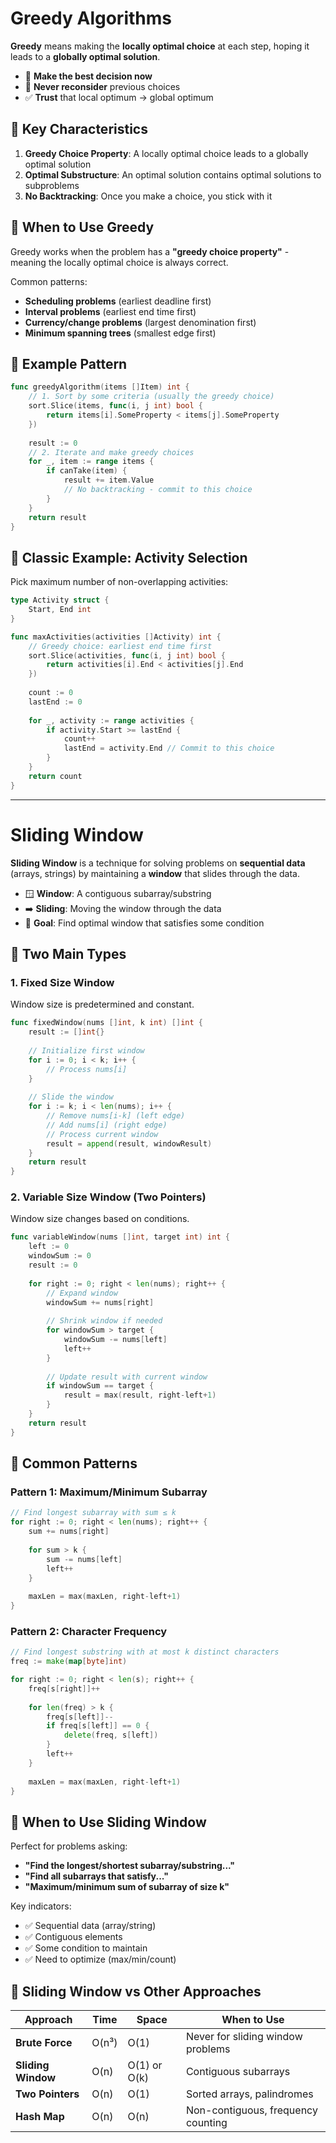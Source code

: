 # Greedy Algorithms

**Greedy** means making the **locally optimal choice** at each step, hoping it leads to a **globally optimal solution**.

* 🎯 **Make the best decision now**
* 🚫 **Never reconsider** previous choices
* ✅ **Trust** that local optimum → global optimum

## 🔑 Key Characteristics

1. **Greedy Choice Property**: A locally optimal choice leads to a globally optimal solution
2. **Optimal Substructure**: An optimal solution contains optimal solutions to subproblems
3. **No Backtracking**: Once you make a choice, you stick with it

## 🧠 When to Use Greedy

Greedy works when the problem has a **"greedy choice property"** - meaning the locally optimal choice is always correct.

Common patterns:
* **Scheduling problems** (earliest deadline first)
* **Interval problems** (earliest end time first)
* **Currency/change problems** (largest denomination first)
* **Minimum spanning trees** (smallest edge first)

## 📝 Example Pattern

```go
func greedyAlgorithm(items []Item) int {
    // 1. Sort by some criteria (usually the greedy choice)
    sort.Slice(items, func(i, j int) bool {
        return items[i].SomeProperty < items[j].SomeProperty
    })
    
    result := 0
    // 2. Iterate and make greedy choices
    for _, item := range items {
        if canTake(item) {
            result += item.Value
            // No backtracking - commit to this choice
        }
    }
    return result
}
```

## 🎯 Classic Example: Activity Selection

Pick maximum number of non-overlapping activities:

```go
type Activity struct {
    Start, End int
}

func maxActivities(activities []Activity) int {
    // Greedy choice: earliest end time first
    sort.Slice(activities, func(i, j int) bool {
        return activities[i].End < activities[j].End
    })
    
    count := 0
    lastEnd := 0
    
    for _, activity := range activities {
        if activity.Start >= lastEnd {
            count++
            lastEnd = activity.End // Commit to this choice
        }
    }
    return count
}
```

---

# Sliding Window

**Sliding Window** is a technique for solving problems on **sequential data** (arrays, strings) by maintaining a **window** that slides through the data.

* 🪟 **Window**: A contiguous subarray/substring
* ➡️ **Sliding**: Moving the window through the data
* 🎯 **Goal**: Find optimal window that satisfies some condition

## 🔄 Two Main Types

### 1. **Fixed Size Window**
Window size is predetermined and constant.

```go
func fixedWindow(nums []int, k int) []int {
    result := []int{}
    
    // Initialize first window
    for i := 0; i < k; i++ {
        // Process nums[i]
    }
    
    // Slide the window
    for i := k; i < len(nums); i++ {
        // Remove nums[i-k] (left edge)
        // Add nums[i] (right edge)
        // Process current window
        result = append(result, windowResult)
    }
    return result
}
```

### 2. **Variable Size Window** (Two Pointers)
Window size changes based on conditions.

```go
func variableWindow(nums []int, target int) int {
    left := 0
    windowSum := 0
    result := 0
    
    for right := 0; right < len(nums); right++ {
        // Expand window
        windowSum += nums[right]
        
        // Shrink window if needed
        for windowSum > target {
            windowSum -= nums[left]
            left++
        }
        
        // Update result with current window
        if windowSum == target {
            result = max(result, right-left+1)
        }
    }
    return result
}
```

## 🎯 Common Patterns

### Pattern 1: **Maximum/Minimum Subarray**
```go
// Find longest subarray with sum ≤ k
for right := 0; right < len(nums); right++ {
    sum += nums[right]
    
    for sum > k {
        sum -= nums[left]
        left++
    }
    
    maxLen = max(maxLen, right-left+1)
}
```

### Pattern 2: **Character Frequency**
```go
// Find longest substring with at most k distinct characters
freq := make(map[byte]int)

for right := 0; right < len(s); right++ {
    freq[s[right]]++
    
    for len(freq) > k {
        freq[s[left]]--
        if freq[s[left]] == 0 {
            delete(freq, s[left])
        }
        left++
    }
    
    maxLen = max(maxLen, right-left+1)
}
```

## 🧠 When to Use Sliding Window

Perfect for problems asking:
* **"Find the longest/shortest subarray/substring..."**
* **"Find all subarrays that satisfy..."**
* **"Maximum/minimum sum of subarray of size k"**

Key indicators:
* ✅ Sequential data (array/string)
* ✅ Contiguous elements
* ✅ Some condition to maintain
* ✅ Need to optimize (max/min/count)

## 🔗 Sliding Window vs Other Approaches

| Approach | Time | Space | When to Use |
|----------|------|-------|-------------|
| **Brute Force** | O(n³) | O(1) | Never for sliding window problems |
| **Sliding Window** | O(n) | O(1) or O(k) | Contiguous subarrays |
| **Two Pointers** | O(n) | O(1) | Sorted arrays, palindromes |
| **Hash Map** | O(n) | O(n) | Non-contiguous, frequency counting |
